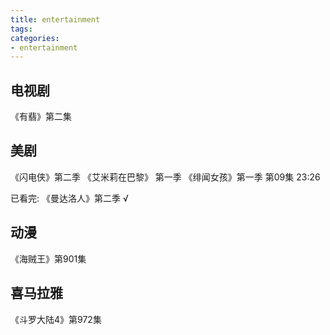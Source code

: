 ```yaml
---
title: entertainment
tags:
categories:
- entertainment
---
```


## 电视剧

《有翡》第二集

<!-- more -->

## 美剧

《闪电侠》第二季
《艾米莉在巴黎》 第一季
《绯闻女孩》第一季  第09集 23:26


已看完:
《曼达洛人》第二季    √


## 动漫

《海贼王》第901集


## 喜马拉雅

《斗罗大陆4》第972集



